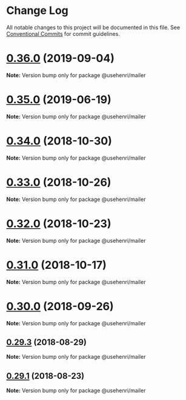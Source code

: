 # Change Log

All notable changes to this project will be documented in this file.
See [Conventional Commits](https://conventionalcommits.org) for commit guidelines.

# [0.36.0](https://github.com/usehenri/henri/compare/v0.35.2...v0.36.0) (2019-09-04)

**Note:** Version bump only for package @usehenri/mailer





# [0.35.0](https://github.com/usehenri/henri/compare/v0.34.7...v0.35.0) (2019-06-19)

**Note:** Version bump only for package @usehenri/mailer





# [0.34.0](https://github.com/usehenri/henri/compare/v0.33.1...v0.34.0) (2018-10-30)

**Note:** Version bump only for package @usehenri/mailer





# [0.33.0](https://github.com/usehenri/henri/compare/v0.32.0...v0.33.0) (2018-10-26)

**Note:** Version bump only for package @usehenri/mailer





# [0.32.0](https://github.com/usehenri/henri/compare/v0.31.1...v0.32.0) (2018-10-23)

**Note:** Version bump only for package @usehenri/mailer





# [0.31.0](https://github.com/usehenri/henri/compare/v0.30.3...v0.31.0) (2018-10-17)

**Note:** Version bump only for package @usehenri/mailer





<a name="0.30.0"></a>
# [0.30.0](https://github.com/usehenri/henri/compare/v0.29.3...v0.30.0) (2018-09-26)

**Note:** Version bump only for package @usehenri/mailer





<a name="0.29.3"></a>
## [0.29.3](https://github.com/usehenri/henri/compare/v0.29.2...v0.29.3) (2018-08-29)

**Note:** Version bump only for package @usehenri/mailer





<a name="0.29.1"></a>
## [0.29.1](https://github.com/usehenri/henri/compare/v0.29.0...v0.29.1) (2018-08-23)

**Note:** Version bump only for package @usehenri/mailer
